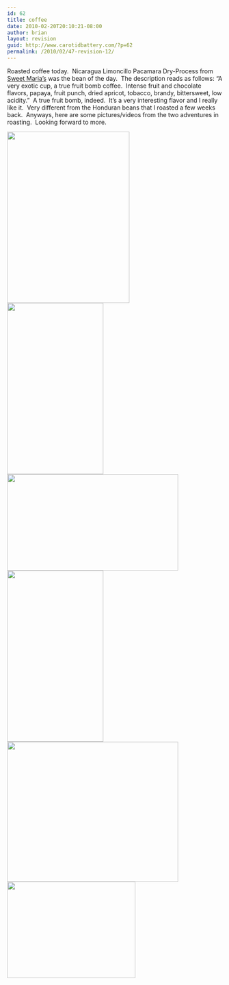 ```yaml
---
id: 62
title: coffee
date: 2010-02-20T20:10:21-08:00
author: brian
layout: revision
guid: http://www.carotidbattery.com/?p=62
permalink: /2010/02/47-revision-12/
---
```

Roasted coffee today.  Nicaragua Limoncillo Pacamara Dry-Process from <a title="Sweet Maria's" href="http://www.sweetmarias.com/" target="_blank">Sweet Maria’s</a> was the bean of the day.  The description reads as follows: “A very exotic cup, a true fruit bomb coffee.  Intense fruit and chocolate flavors, papaya, fruit punch, dried apricot, tobacco, brandy, bittersweet, low acidity.”  A true fruit bomb, indeed.  It’s a very interesting flavor and I really like it.  Very different from the Honduran beans that I roasted a few weeks back.  Anyways, here are some pictures/videos from the two adventures in roasting.  Looking forward to more.

[<img class="alignnone" title="Roasting 5" src="https://i0.wp.com/lh6.ggpht.com/_gNb0_qqamzE/S4CrkeoEbTI/AAAAAAAAE_M/-cXsWeq9Xxo/s400/IMG_5887.JPG?resize=286%2C400" alt="" width="286" height="400" data-recalc-dims="1" />](null) [<img class="alignnone" title="Roasting 1" src="https://i2.wp.com/lh5.ggpht.com/_gNb0_qqamzE/S4CrjA9MBnI/AAAAAAAAE_E/kmrXnRIuLK0/s400/IMG_5872.JPG?resize=225%2C400" alt="" width="225" height="400" data-recalc-dims="1" />](null) [<img class="alignnone" title="Roasting 2" src="https://i1.wp.com/lh5.ggpht.com/_gNb0_qqamzE/S4CrjzFt_FI/AAAAAAAAE_I/-pPE34mGe20/s400/IMG_5878.JPG?resize=400%2C225" alt="" width="400" height="225" data-recalc-dims="1" />](null) [<img class="alignnone" title="Roasting 3" src="https://i0.wp.com/lh3.ggpht.com/_gNb0_qqamzE/S4Crk1IvYPI/AAAAAAAAE_Q/aPkOLaOqPlE/s400/IMG_5883.JPG?resize=225%2C400" alt="" width="225" height="400" data-recalc-dims="1" />](null)  [<img class="alignnone" title="Roasting 4" src="https://i2.wp.com/lh5.ggpht.com/_gNb0_qqamzE/S4Crl7_xiDI/AAAAAAAAE_Y/nqelYmfwtKg/s400/IMG_6003.JPG?resize=400%2C327" alt="" width="400" height="327" data-recalc-dims="1" />](null) [<img class="alignnone size-medium wp-image-49" title="Heatgun, Beer and Beans" src="https://i0.wp.com/www.carotidbattery.com/wp-content/uploads/2010/02/GPS_097-300x225.jpg?resize=300%2C225" alt="" width="300" height="225" srcset="https://i2.wp.com/carotidbattery.com/wp-content/uploads/2010/02/GPS_097.jpg?resize=300%2C225 300w, https://i2.wp.com/carotidbattery.com/wp-content/uploads/2010/02/GPS_097.jpg?resize=1024%2C768 1024w, https://i2.wp.com/carotidbattery.com/wp-content/uploads/2010/02/GPS_097.jpg?w=2048 2048w, https://i2.wp.com/carotidbattery.com/wp-content/uploads/2010/02/GPS_097.jpg?w=1280 1280w, https://i2.wp.com/carotidbattery.com/wp-content/uploads/2010/02/GPS_097.jpg?w=1920 1920w" sizes="(max-width: 300px) 100vw, 300px" data-recalc-dims="1" />](https://i1.wp.com/www.carotidbattery.com/wp-content/uploads/2010/02/GPS_097.jpg)